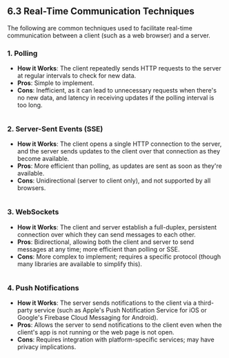 ## 6.3 Real-Time Communication Techniques

The following are common techniques used to facilitate real-time communication between a client (such as a web browser) and a server. 

### 1. Polling
- **How it Works**: The client repeatedly sends HTTP requests to the server at regular intervals to check for new data.
- **Pros**: Simple to implement.
- **Cons**: Inefficient, as it can lead to unnecessary requests when there's no new data, and latency in receiving updates if the polling interval is too long.

```mermaid

```

### 2. Server-Sent Events (SSE)
- **How it Works**: The client opens a single HTTP connection to the server, and the server sends updates to the client over that connection as they become available.
- **Pros**: More efficient than polling, as updates are sent as soon as they're available.
- **Cons**: Unidirectional (server to client only), and not supported by all browsers.

```mermaid

```

### 3. WebSockets
- **How it Works**: The client and server establish a full-duplex, persistent connection over which they can send messages to each other.
- **Pros**: Bidirectional, allowing both the client and server to send messages at any time; more efficient than polling or SSE.
- **Cons**: More complex to implement; requires a specific protocol (though many libraries are available to simplify this).

```mermaid

```

### 4. Push Notifications
- **How it Works**: The server sends notifications to the client via a third-party service (such as Apple's Push Notification Service for iOS or Google's Firebase Cloud Messaging for Android).
- **Pros**: Allows the server to send notifications to the client even when the client's app is not running or the web page is not open.
- **Cons**: Requires integration with platform-specific services; may have privacy implications.

```mermaid

```